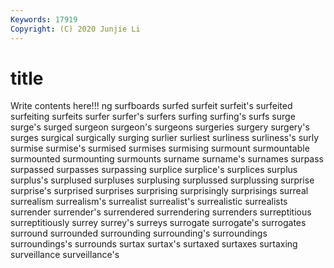```yaml
---
Keywords: 17919
Copyright: (C) 2020 Junjie Li
---
```


# title

Write contents here!!!
ng 
surfboards 
surfed 
surfeit 
surfeit's 
surfeited 
surfeiting 
surfeits
surfer 
surfer's 
surfers 
surfing 
surfing's 
surfs 
surge 
surge's 
surged 
surgeon
surgeon's 
surgeons 
surgeries 
surgery 
surgery's 
surges 
surgical 
surgically 
surging 
surlier
surliest 
surliness 
surliness's 
surly 
surmise 
surmise's 
surmised 
surmises 
surmising 
surmount
surmountable 
surmounted 
surmounting 
surmounts 
surname 
surname's 
surnames 
surpass 
surpassed 
surpasses
surpassing 
surplice 
surplice's 
surplices 
surplus 
surplus's 
surplused 
surpluses 
surplusing 
surplussed
surplussing 
surprise 
surprise's 
surprised 
surprises 
surprising 
surprisingly 
surprisings 
surreal 
surrealism
surrealism's 
surrealist 
surrealist's 
surrealistic 
surrealists 
surrender 
surrender's 
surrendered 
surrendering 
surrenders
surreptitious 
surreptitiously 
surrey 
surrey's 
surreys 
surrogate 
surrogate's 
surrogates 
surround 
surrounded
surrounding 
surrounding's 
surroundings 
surroundings's 
surrounds 
surtax 
surtax's 
surtaxed 
surtaxes 
surtaxing
surveillance 
surveillance's 
